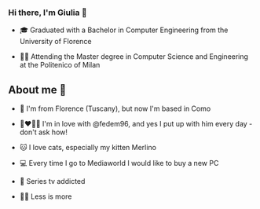 ### Hi there, I'm Giulia 👋

+ 🎓 Graduated with a Bachelor in Computer Engineering from the University of Florence

+ 👩‍💻 Attending the Master degree in Computer Science and Engineering at the Politenico of Milan


## About me 👧

+ 🏡 I'm from Florence (Tuscany), but now I'm based in Como 

+ 👩‍❤️‍💋‍👨 I'm in love with @fedem96, and yes I put up with him every day - don't ask how!

+ 🐱 I love cats, especially my kitten Merlino

+ 💻 Every time I go to Mediaworld I would like to buy a new PC

+ 🎥 Series tv addicted

+ 🧘‍♀️ Less is more
